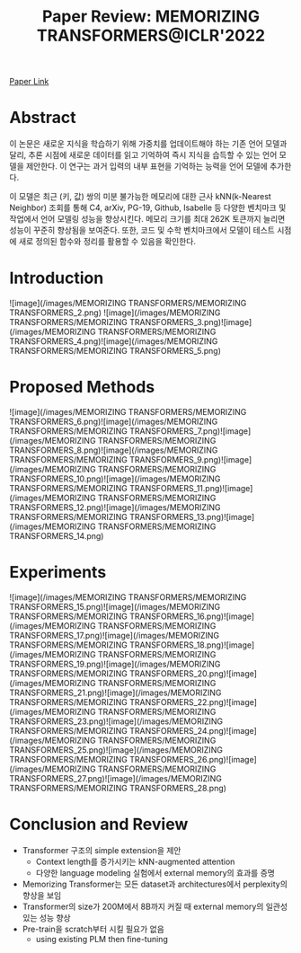 ﻿---
layout: post
title: "20. Paper Review: MEMORIZING TRANSFORMERS@ICLR'2022"
# date: 2016-06-19 10:00:00 +0900
categories: review
# tags: [LSTM, Anomaly Detection, ICML, Deep Learning]
---
[Paper Link](https://arxiv.org/pdf/2303.07295)

# Abstract
이 논문은 새로운 지식을 학습하기 위해 가중치를 업데이트해야 하는 기존 언어 모델과 달리, 추론 시점에 새로운 데이터를 읽고 기억하여 즉시 지식을 습득할 수 있는 언어 모델을 제안한다. 이 연구는 과거 입력의 내부 표현을 기억하는 능력을 언어 모델에 추가한다.

이 모델은 최근 (키, 값) 쌍의 미분 불가능한 메모리에 대한 근사 kNN(k-Nearest Neighbor) 조회를 통해 C4, arXiv, PG-19, Github, Isabelle 등 다양한 벤치마크 및 작업에서 언어 모델링 성능을 향상시킨다. 메모리 크기를 최대 262K 토큰까지 늘리면 성능이 꾸준히 향상됨을 보여준다. 또한, 코드 및 수학 벤치마크에서 모델이 테스트 시점에 새로 정의된 함수와 정리를 활용할 수 있음을 확인한다.

# Introduction
![image](/images/MEMORIZING TRANSFORMERS/MEMORIZING TRANSFORMERS_2.png)
![image](/images/MEMORIZING TRANSFORMERS/MEMORIZING TRANSFORMERS_3.png)![image](/images/MEMORIZING TRANSFORMERS/MEMORIZING TRANSFORMERS_4.png)![image](/images/MEMORIZING TRANSFORMERS/MEMORIZING TRANSFORMERS_5.png)

# Proposed Methods
![image](/images/MEMORIZING TRANSFORMERS/MEMORIZING TRANSFORMERS_6.png)![image](/images/MEMORIZING TRANSFORMERS/MEMORIZING TRANSFORMERS_7.png)![image](/images/MEMORIZING TRANSFORMERS/MEMORIZING TRANSFORMERS_8.png)![image](/images/MEMORIZING TRANSFORMERS/MEMORIZING TRANSFORMERS_9.png)![image](/images/MEMORIZING TRANSFORMERS/MEMORIZING TRANSFORMERS_10.png)![image](/images/MEMORIZING TRANSFORMERS/MEMORIZING TRANSFORMERS_11.png)![image](/images/MEMORIZING TRANSFORMERS/MEMORIZING TRANSFORMERS_12.png)![image](/images/MEMORIZING TRANSFORMERS/MEMORIZING TRANSFORMERS_13.png)![image](/images/MEMORIZING TRANSFORMERS/MEMORIZING TRANSFORMERS_14.png)

# Experiments
![image](/images/MEMORIZING TRANSFORMERS/MEMORIZING TRANSFORMERS_15.png)![image](/images/MEMORIZING TRANSFORMERS/MEMORIZING TRANSFORMERS_16.png)![image](/images/MEMORIZING TRANSFORMERS/MEMORIZING TRANSFORMERS_17.png)![image](/images/MEMORIZING TRANSFORMERS/MEMORIZING TRANSFORMERS_18.png)![image](/images/MEMORIZING TRANSFORMERS/MEMORIZING TRANSFORMERS_19.png)![image](/images/MEMORIZING TRANSFORMERS/MEMORIZING TRANSFORMERS_20.png)![image](/images/MEMORIZING TRANSFORMERS/MEMORIZING TRANSFORMERS_21.png)![image](/images/MEMORIZING TRANSFORMERS/MEMORIZING TRANSFORMERS_22.png)![image](/images/MEMORIZING TRANSFORMERS/MEMORIZING TRANSFORMERS_23.png)![image](/images/MEMORIZING TRANSFORMERS/MEMORIZING TRANSFORMERS_24.png)![image](/images/MEMORIZING TRANSFORMERS/MEMORIZING TRANSFORMERS_25.png)![image](/images/MEMORIZING TRANSFORMERS/MEMORIZING TRANSFORMERS_26.png)![image](/images/MEMORIZING TRANSFORMERS/MEMORIZING TRANSFORMERS_27.png)![image](/images/MEMORIZING TRANSFORMERS/MEMORIZING TRANSFORMERS_28.png)

# Conclusion and Review
* Transformer 구조의 simple extension을 제안
	* Context length를 증가시키는 kNN-augmented attention
	* 다양한 language modeling 실험에서 external memory의 효과를 증명
* Memorizing Transformer는 모든 dataset과 architectures에서 perplexity의 향상을 보임
* Transformer의 size가 200M에서 8B까지 커질 때 external memory의 일관성 있는 성능 향상
* Pre-train을 scratch부터 시킬 필요가 없음
	* using existing PLM then fine-tuning

